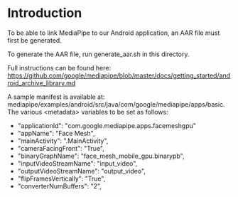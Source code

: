 # Introduction 
To be able to link MediaPipe to our Android application, an AAR file must first be generated.

To generate the AAR file, run generate_aar.sh in this directory.

Full instructions can be found here: https://github.com/google/mediapipe/blob/master/docs/getting_started/android_archive_library.md

A sample manifest is available at:
mediapipe/examples/android/src/java/com/google/mediapipe/apps/basic.  The various \<metadata> variables to be set as follows:
* "applicationId": "com.google.mediapipe.apps.facemeshgpu"
* "appName": "Face Mesh",
* "mainActivity": ".MainActivity",
* "cameraFacingFront": "True",
* "binaryGraphName": "face_mesh_mobile_gpu.binarypb",
* "inputVideoStreamName": "input_video",
* "outputVideoStreamName": "output_video",
* "flipFramesVertically": "True",
* "converterNumBuffers": "2",
